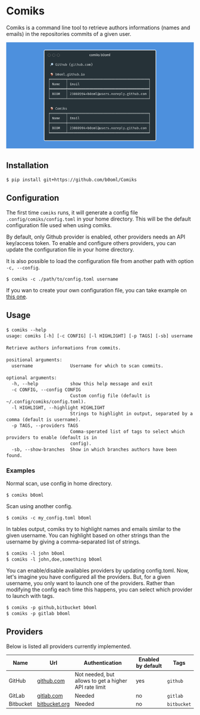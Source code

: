# Comiks

Comiks is a command line tool to retrieve authors informations (names and emails) in the repositories commits of a given user.

![Heading illustration](https://raw.githubusercontent.com/b0oml/Comiks/master/doc/heading.png)

## Installation

```shell
$ pip install git+https://github.com/b0oml/Comiks
```

## Configuration

The first time `comiks` runs, it will generate a config file `.config/comiks/config.toml` in your home directory. This will be the default configuration file used when using comiks.

By default, only Github provider is enabled, other providers needs an API key/access token. To enable and configure others providers, you can update the configuration file in your home directory.

It is also possible to load the configuration file from another path with option `-c, --config`.

```shell
$ comiks -c ./path/to/config.toml username
```

If you wan to create your own configuration file, you can take example on [this one](./comiks/config.toml).

## Usage

```shell
$ comiks --help
usage: comiks [-h] [-c CONFIG] [-l HIGHLIGHT] [-p TAGS] [-sb] username

Retrieve authors informations from commits.

positional arguments:
  username              Username for which to scan commits.

optional arguments:
  -h, --help            show this help message and exit
  -c CONFIG, --config CONFIG
                        Custom config file (default is ~/.config/comiks/config.toml).
  -l HIGHLIGHT, --highlight HIGHLIGHT
                        Strings to highlight in output, separated by a comma (default is username).
  -p TAGS, --providers TAGS
                        Comma-sperated list of tags to select which providers to enable (default is in
                        config).
  -sb, --show-branches  Show in which branches authors have been found.
```

### Examples

Normal scan, use config in home directory.

```shell
$ comiks b0oml
```

Scan using another config.

```shell
$ comiks -c my_config.toml b0oml
```

In tables output, comiks try to highlight names and emails similar to the given username. You can highlight based on other strings than the username by giving a comma-separated list of strings.

```shell
$ comiks -l john b0oml
$ comiks -l john,doe,something b0oml
```

You can enable/disable availables providers by updating config.toml. Now, let's imagine you have configured all the providers. But, for a given username, you only want to launch one of the providers. Rather than modifying the config each time this happens, you can select which provider to launch with tags.

```shell
$ comiks -p github,bitbucket b0oml
$ comiks -p gitlab b0oml
```

## Providers

Below is listed all providers currently implemented.

| Name      | Url                            | Authentication                                        | Enabled by default | Tags        |
| --------- | ------------------------------ | ----------------------------------------------------- | ------------------ | ----------- |
| GitHub    | [github.com](github.com)       | Not needed, but allows to get a higher API rate limit | yes                | `github`    |
| GitLab    | [gitlab.com](gitlab.com)       | Needed                                                | no                 | `gitlab`    |
| Bitbucket | [bitbucket.org](bitbucket.org) | Needed                                                | no                 | `bitbucket` |
